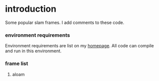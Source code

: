 # introduction

Some popular slam frames. I add comments to these code.

### environment requirements

Environment requirements are list on my [homepage](https://github.com/blue-stone-j). All code can compile and run in this environment.

### frame list

1. aloam
<!-- 2. lego-loam -->
